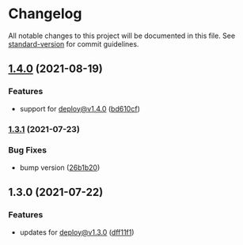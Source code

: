 # Changelog

All notable changes to this project will be documented in this file. See [standard-version](https://github.com/conventional-changelog/standard-version) for commit guidelines.

## [1.4.0](https://github.com/dreamnettech/monorepo/compare/deploy-cli-v1.3.1...deploy-cli-v1.4.0) (2021-08-19)


### Features

* support for deploy@v1.4.0 ([bd610cf](https://github.com/dreamnettech/monorepo/commit/bd610cf4c2cdbbba6cf13281700c1617fc5cf624))

### [1.3.1](https://github.com/dreamnettech/monorepo/compare/deploy-cli-v1.3.0...deploy-cli-v1.3.1) (2021-07-23)


### Bug Fixes

* bump version ([26b1b20](https://github.com/dreamnettech/monorepo/commit/26b1b20a4ab104fc7d92b83e8e2415d795d65070))

## 1.3.0 (2021-07-22)


### Features

* updates for deploy@v1.3.0 ([dff11f1](https://github.com/dreamnettech/monorepo/commit/dff11f1165b62145b4fc822f03046fee49abb48a))
